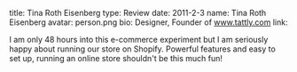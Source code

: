 title: Tina Roth Eisenberg 
type: Review 
date: 2011-2-3
name: Tina Roth Eisenberg
avatar: person.png
bio: Designer, Founder of www.tattly.com 
link: 

I am only 48 hours into this e-commerce experiment but I am seriously happy about running our store on Shopify. Powerful features and easy to set up, running an online store shouldn't be this much fun!
